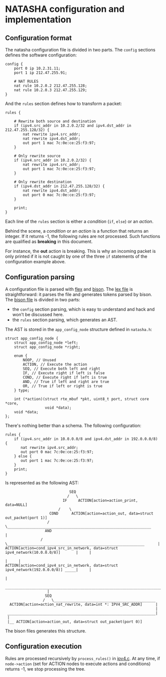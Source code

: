 NATASHA configuration and implementation
========================================

Configuration format
--------------------

The natasha configuration file is divided in two parts. The `config` sections
defines the software configuration:

```
config {
    port 0 ip 10.2.31.11;
    port 1 ip 212.47.255.91;

    # NAT RULES
    nat rule 10.2.0.2 212.47.255.128;
    nat rule 10.2.0.3 212.47.255.129;
}
```

And the `rules` section defines how to transform a packet:

```
rules {

    # Rewrite both source and destination
    if (ipv4.src_addr in 10.2.0.2/32 and ipv4.dst_addr in 212.47.255.128/32) {
        nat rewrite ipv4.src_addr;
        nat rewrite ipv4.dst_addr;
        out port 1 mac 7c:0e:ce:25:f3:97;
    }

    # Only rewrite source
    if (ipv4.src_addr in 10.2.0.2/32) {
        nat rewrite ipv4.src_addr;
        out port 1 mac 7c:0e:ce:25:f3:97;
    }

    # Only rewrite destination
    if (ipv4.dst_addr in 212.47.255.128/32) {
        nat rewrite ipv4.dst_addr;
        out port 0 mac 7c:0e:ce:25:f3:97;
    }

    print;
}
```

Each line of the `rules` section is either a *condition* (`if`, `else`) or an
*action*.

Behind the scene, a *condition* or an *action* is a function that returns an
integer. If it returns -1, the following rules are not processed. Such
functions are qualified as **breaking** in this document.

For instance, the **out** action is breaking. This is why an incoming packet is
only printed if it is not caught by one of the three `if` statements of the
configuration example above.


Configuration parsing
---------------------

A configuration file is parsed with [flex](http://flex.sourceforge.net/) and
[bison](https://www.gnu.org/software/bison/). The [lex
file](../src/parseconfig.lex) is straightforward: it parses the file and
generates tokens parsed by bison. The [bison
file](../src/parseconfig.y) is divided in two parts:

* the `config` section parsing, which is easy to understand and hack and won't
  be discussed here.
* the `rules` section parsing, which generates an AST.

The AST is stored in the `app_config_node` structure defined in `natasha.h`:

```
struct app_config_node {
    struct app_config_node *left;
    struct app_config_node *right;

    enum {
        NOOP, // Unused
        ACTION, // Execute the action
        SEQ, // Execute both left and right
        IF, // Execute right if left is false
        COND, // Execute right if left is true
        AND, // True if left and right are true
        OR, // True if left or right is true
    } type;

    int (*action)(struct rte_mbuf *pkt, uint8_t port, struct core *core,
                  void *data);
    void *data;
};
```

There's nothing better than a schema. The following configuration:

```
rules {
    if (ipv4.src_addr in 10.0.0.0/8 and ipv4.dst_addr in 192.0.0.0/8) {
       nat rewrite ipv4.src_addr;
       out port 0 mac 7c:0e:ce:25:f3:97;
    } else {
       out port 1 mac 7c:0e:ce:25:f3:97;
    }
    print;
}
```

Is represented as the following AST:

```
                             SEQ
                            /   \
                          IF     ACTION[action=action_print, data=NULL]
                        /    \
                    COND      ACTION[action=action_out, data=struct out_packet(port 1)]
                   /    \_________________________________________________________________
                  AND                                                                     |
                /    \______________________________________________________________      |
ACTION[action=cond_ipv4_src_in_network, data=struct ipv4_network(10.0.0.0/8)]       |     |
                                                                                    |     |
ACTION[action=cond_ipv4_src_in_network, data=struct ipv4_network(192.0.0.0/8)] _____|     |
                                                                                          |
                   _______________________________________________________________________|
                   |
                  SEQ
                 /   \______________________________________________
  ACTION[action=action_nat_rewrite, data=int *: IPV4_SRC_ADDR]      |
                                                                    |
 ___________________________________________________________________|
 |
 |__ ACTION[action=action_out, data=struct out_packet(port 0)]
```

The bison files generates this structure.


Configuration execution
-----------------------

Rules are processed recursively by `process_rules()` in
[ipv4.c](../src/ipv4.c).  At any time, if `node->action` (set for ACTION nodes
to execute actions and conditions) returns -1, we stop processing the tree.
